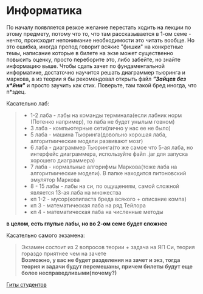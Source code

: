 # Информатика
По началу появляется резкое желание перестать ходить на лекции по этому предмету, потому что то, что там рассказывается в 1-ом семе - нечто, происходит непонимание необходимости это читать вообще. Но это ошибка, иногда препод говорит всякие "фишки" на конкретные темы, написание которые в билете на экзе может существенно повысить оценку, просто переборите это, либо забейте, но знайте информацию выше. Чтобы сдать зачет по фундаментальной информатике, достаточно научится решать диаграммер тьюринга и маркова, а из теории я бы рекомендовал открыть файл ***"Зайцев без х\*йни"*** и просто заучить как стих. Поверьте, там такой бред иногда, что п*здец.

Касательно лаб:
>- 1-2 лаба - лабы на команды терминала(если лабник норм (Потенко например), то лаба не будет унылым говном) 
>- 3 лаба - компьютерные сети(лично у нас ее не было) 
>- 5 лаба - машина Тьюринга(довольно хорошая лаба, алгоритмические модели развивают мозг) 
>- 6 лаба - диаграммер Тьюринга(то же самое что 5-ая лаба, но интерфейс диаграммера, используйте файл .jar для запуска хорошего диаграммера) 
>- 7 лаба - нормальные алгорифмы Маркова(тоже лаба на алгоритмические модели). В папке находится питоновский эмулятор Маркова
>- 8 - 15 лабы - лабы на си, по ощущениям, самой сложной является 13-ая лаба на множества 
>- кп 1-2 - мусор(копипаста бреда всякого + описание компа) 
>- кп 3 - математическая лаба на ряд Тейлора 
>- кп 4 - математическая лаба на численные методы

**в целом, есть глупые лабы, но во 2-ом семе будет сложнее**

Касательно самого экзамена:
>Экзамен состоит из 2 вопросов теории + задача на ЯП Си, теория гораздо приятнее чем на зачете \
**Возможно, у вас не будет разделения на зачет и экз, тогда теория и задачи будут перемешаны, причем билеты будут еще более несправедливыми(почему?)**

[Гиты студентов](https://github.com/studyPM804/MAI_study/blob/main/2%20%D1%81%D0%B5%D0%BC/%D0%98%D0%BD%D1%84%D0%BE%D1%80%D0%BC%D0%B0%D1%82%D0%B8%D0%BA%D0%B0/git.md)

